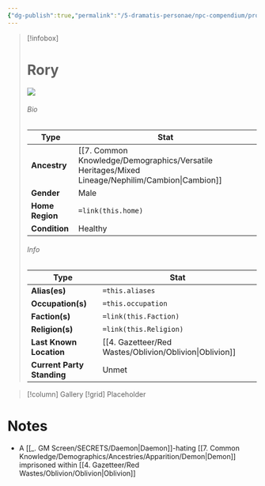 ```yaml
---
{"dg-publish":true,"permalink":"/5-dramatis-personae/npc-compendium/prologue/rory/","noteIcon":""}
---
```



> [!infobox]
> # Rory
> ![](https://i.imgur.com/YXb0tZ1.jpeg)
> ###### Bio
> Type |  Stat |
> ---|---|
> **Ancestry** | [[7. Common Knowledge/Demographics/Versatile Heritages/Mixed Lineage/Nephilim/Cambion\|Cambion]] |
> **Gender** | Male |
> **Home Region** | `=link(this.home)` |
> **Condition** | Healthy |
> ###### Info
> Type |  Stat |
> ---|---|
> **Alias(es)** | `=this.aliases` |
> **Occupation(s)** | `=this.occupation` |
> **Faction(s)** | `=link(this.Faction)` |
> **Religion(s)** | `=link(this.Religion)` |
> **Last Known Location** | [[4. Gazetteer/Red Wastes/Oblivion/Oblivion\|Oblivion]] |
> **Current Party Standing** | Unmet |

> [!column] Gallery 
> [!grid] 
> Placeholder

# Notes

- A [[_. GM Screen/SECRETS/Daemon\|Daemon]]-hating [[7. Common Knowledge/Demographics/Ancestries/Apparition/Demon\|Demon]] imprisoned within [[4. Gazetteer/Red Wastes/Oblivion/Oblivion\|Oblivion]] 

